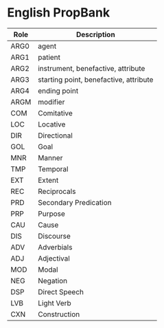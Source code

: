 <!--
# ========================================================================
# Copyright 2020 hankcs
#
# Licensed under the Apache License, Version 2.0 (the "License");
# you may not use this file except in compliance with the License.
# You may obtain a copy of the License at
#
#     http://www.apache.org/licenses/LICENSE-2.0
#
# Unless required by applicable law or agreed to in writing, software
# distributed under the License is distributed on an "AS IS" BASIS,
# WITHOUT WARRANTIES OR CONDITIONS OF ANY KIND, either express or implied.
# See the License for the specific language governing permissions and
# limitations under the License.
#
# The above copyright notice and this permission notice shall be included in all
# copies or substantial portions of the Software.
# ========================================================================
-->

# English PropBank

| Role | Description                                  |
|------|----------------------------------------|
| ARG0 | agent                                  |
| ARG1 | patient                                |
| ARG2 | instrument, benefactive, attribute     |
| ARG3 | starting point, benefactive, attribute |
| ARG4 | ending point                           |
| ARGM | modifier                               |
| COM  | Comitative                             |
| LOC  | Locative                               |
| DIR  | Directional                            |
| GOL  | Goal                                   |
| MNR  | Manner                                 |
| TMP  | Temporal                               |
| EXT  | Extent                                 |
| REC  | Reciprocals                            |
| PRD  | Secondary Predication                  |
| PRP  | Purpose                                |
| CAU  | Cause                                  |
| DIS  | Discourse                              |
| ADV  | Adverbials                             |
| ADJ  | Adjectival                             |
| MOD  | Modal                                  |
| NEG  | Negation                               |
| DSP  | Direct Speech                          |
| LVB  | Light Verb                             |
| CXN  | Construction                           |